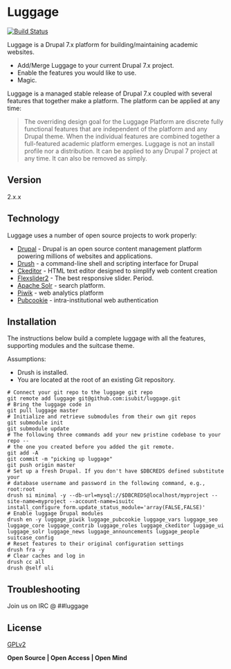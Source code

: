 Luggage
=========
[![Build Status](https://travis-ci.org/isubit/luggage_isu.svg?branch=master "Build Status")](http://travis-ci.org/isubit/luggage_isu)

Luggage is a Drupal 7.x platform for building/maintaining academic websites.

  - Add/Merge Luggage to your current Drupal 7.x project.
  - Enable the features you would like to use.
  - Magic.

Luggage is a managed stable release of Drupal 7.x coupled with several features that together make a platform. The platform can be applied at any time:

> The overriding design goal for the Luggage Platform are discrete fully functional features that are independent of the platform and any Drupal theme.
> When the individual features are combined together a full-featured academic platform emerges.
> Luggage is not an install profile nor a distribution. It can be applied to any Drupal 7 project at any time.
> It can also be removed as simply.

Version
----

2.x.x

Technology
-----------

Luggage uses a number of open source projects to work properly:

* [Drupal][] - Drupal is an open source content management platform powering millions of websites and applications.
* [Drush][] - a command-line shell and scripting interface for Drupal
* [Ckeditor][] - HTML text editor designed to simplify web content creation
* [Flexslider2][] - The best responsive slider. Period.
* [Apache Solr][] - search platform.
* [Piwik][] - web analytics platform
* [Pubcookie][] - intra-institutional web authentication

Installation
--------------

The instructions below build a complete luggage with all the features, supporting modules and the suitcase theme.

Assumptions:
* Drush is installed.
* You are located at the root of an existing Git repository.

```
# Connect your git repo to the luggage git repo
git remote add luggage git@github.com:isubit/luggage.git
# Bring the luggage code in
git pull luggage master
# Initialize and retrieve submodules from their own git repos
git submodule init
git submodule update
# The following three commands add your new pristine codebase to your repo --
# the one you created before you added the git remote.
git add -A
git commit -m "picking up luggage"
git push origin master
# Set up a fresh Drupal. If you don't have $DBCREDS defined substitute your
# database username and password in the following command, e.g., root:root
drush si minimal -y --db-url=mysql://$DBCREDS@localhost/myproject --site-name=myproject --account-name=isuitc install_configure_form.update_status_module='array(FALSE,FALSE)'
# Enable luggage Drupal modules
drush en -y luggage_piwik luggage_pubcookie luggage_vars luggage_seo luggage_core luggage_contrib luggage_roles luggage_ckeditor luggage_ui luggage_solr luggage_news luggage_announcements luggage_people suitcase_config
# Reset features to their original configuration settings
drush fra -y
# Clear caches and log in
drush cc all
drush @self uli
```

Troubleshooting
----

Join us on IRC @ ##luggage


License
----

[GPLv2][]


**Open Source | Open Access | Open Mind**

[Drupal]:http://drupal.org/
[Drush]:https://github.com/drush-ops/drush
[Ckeditor]:http://ckeditor.com/
[Flexslider2]:http://flexslider.woothemes.com/
[Apache Solr]:http://lucene.apache.org/solr/
[Piwik]:http://piwik.org/
[Pubcookie]:http://www.pubcookie.org/
[GPLv2]:http://www.gnu.org/licenses/gpl-2.0.html
[Travis]:https://travis-ci.org/isubit/luggage.svg?branch=master
